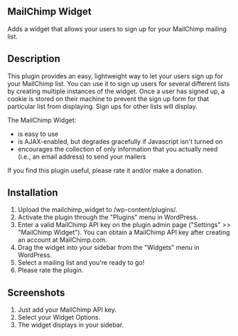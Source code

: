 ## MailChimp Widget ##
Adds a widget that allows your users to sign up for your MailChimp mailing list.

## Description ##

This plugin provides an easy, lightweight way to let your users sign up for your MailChimp list. You can use it to sign up users for
several different lists by creating multiple instances of the widget. Once a user has signed up, a cookie is stored on their machine to
prevent the sign up form for that particular list from displaying. Sign ups for other lists will display.

The MailChimp Widget:

*	is easy to use
*	is AJAX-enabled, but degrades gracefully if Javascript isn't turned on
*	encourages the collection of only information that you actually need (i.e., an email address) to send your mailers

If you find this plugin useful, please rate it and/or make a donation.

## Installation ##
1. Upload the mailchimp_widget to /wp-content/plugins/.
2. Activate the plugin through the "Plugins" menu in WordPress.
3. Enter a valid MailChimp API key on the plugin admin page ("Settings" >> "MailChimp Widget"). You can obtain a MailChimp API key after creating an account at MailChimp.com.
4. Drag the widget into your sidebar from the "Widgets" menu in WordPress.
5. Select a mailing list and you're ready to go!
6. Please rate the plugin.

## Screenshots ##
1. Just add your MailChimp API key.
2. Select your Widget Options.
3. The widget displays in your sidebar.